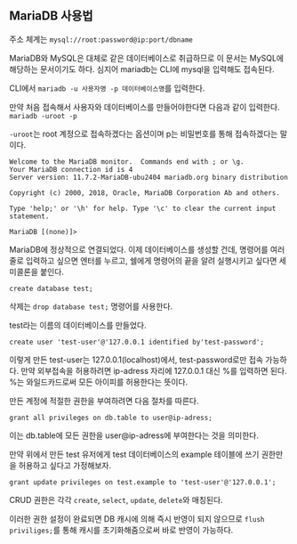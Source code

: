 ## MariaDB 사용법

주소 체계는 `mysql://root:password@ip:port/dbname`

MariaDB와 MySQL은 대체로 같은 데이터베이스로 취급하므로 이 문서는 MySQL에 해당하는 문서이기도 하다. 심지어 mariadb는 CLI에 mysql을 입력해도 접속된다.

CLI에서 `mariadb -u 사용자명 -p 데이터베이스명`를 입력한다.

만약 처음 접속해서 사용자와 데이터베이스를 만들어야한다면 다음과 같이 입력한다.
`mariadb -uroot -p`

`-uroot`는 root 계정으로 접속하겠다는 옵션이며 p는 비밀번호를 통해 접속하겠다는 말이다.

```shell
Welcome to the MariaDB monitor.  Commands end with ; or \g.
Your MariaDB connection id is 4
Server version: 11.7.2-MariaDB-ubu2404 mariadb.org binary distribution

Copyright (c) 2000, 2018, Oracle, MariaDB Corporation Ab and others.

Type 'help;' or '\h' for help. Type '\c' to clear the current input statement.

MariaDB [(none)]> 
```

MariaDB에 정상적으로 연결되었다. 이제 데이터베이스를 생성할 건데, 명령어를 여러줄로 입력하고 싶으면 엔터를 누르고, 쉘에게 명령어의 끝을 알려 실행시키고 싶다면 세미콜론을 붙인다.

`create database test;`

삭제는 `drop database test;` 명령어를 사용한다.

test라는 이름의 데이터베이스를 만들었다.

`create user 'test-user'@'127.0.0.1 identified by'test-password';`

이렇게 만든 test-user는 127.0.0.1(localhost)에서, test-password로만 접속 가능하다. 만약 외부접속을 허용하려면 ip-adress 자리에 127.0.0.1 대신 %를 입력하면 된다. %는 와일드카드로써 모든 아이피를 허용한다는 뜻이다.

만든 계정에 적절한 권한을 부여하려면 다음 절차를 따른다.

`grant all privileges on db.table to user@ip-adress;`

이는 db.table에 모든 권한을 user@ip-adress에 부여한다는 것을 의미한다.

만약 위에서 만든 test 유저에게 test 데이터베이스의 example 테이블에 쓰기 권한만을 허용하고 싶다고 가정해보자.

`grant update privileges on test.example to 'test-user'@'127.0.0.1';`

CRUD 권한은 각각 `create`, `select`, `update`, `delete`와 매칭된다.

이러한 권한 설정이 완료되면 DB 캐시에 의해 즉시 반영이 되지 않으므로 `flush priviliges;`를 통해 캐시를 초기화해줌으로써 바로 반영이 가능하다.


